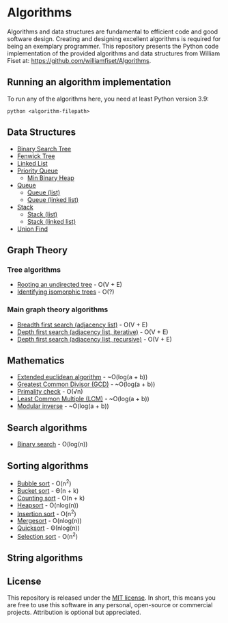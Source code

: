 # Algorithms
Algorithms and data structures are fundamental to efficient code and good software design. Creating and designing excellent algorithms is required for being an exemplary programmer. This repository presents the Python code implementation of the provided algorithms and data structures from William Fiset at: https://github.com/williamfiset/Algorithms.

## Running an algorithm implementation

To run any of the algorithms here, you need at least Python version 3.9:

```
python <algorithm-filepath>
```

## Data Structures
- [Binary Search Tree](src/main/data_structures/binary_search_tree/binary_search_tree.py)
- [Fenwick Tree](src/main/data_structures/fenwick_tree/fenwick_tree.py)
- [Linked List](src/main/data_structures/linked_list/doubly_linked_list.py)
- [Priority Queue](src/main/data_structures/priority_queue/)
  - [Min Binary Heap](src/main/data_structures/priority_queue/binary_heap.py)
- [Queue](src/main/data_structures/queue)
  - [Queue (list)](src/main/data_structures/queue/array_queue.py)
  - [Queue (linked list)](src/main/data_structures/queue/linked_queue.py)
- [Stack](src/main/data_structures/stack/)
  - [Stack (list)](src/main/data_structures/stack/array_stack.py)
  - [Stack (linked list)](src/main/data_structures/stack/linked_stack.py)
- [Union Find](src/main/data_structures/union_find/union_find.py)

## Graph Theory
### Tree algorithms
- [Rooting an undirected tree](src/main/algorithms/graph/trees/rooting_tree.py) - O(V + E)
- [Identifying isomorphic trees](src/main/algorithms/graph/trees/tree_isomorphism.py) - O(?)

### Main graph theory algorithms
- [Breadth first search (adjacency list)](src/main/algorithms/graph/breadth_first_search_iterative.py) - O(V + E)
- [Depth first search (adjacency list, iterative)](src/main/algorithms/graph/depth_first_search_iterative.py) - O(V + E)
- [Depth first search (adjacency list, recursive)](src/main/algorithms/graph/depth_first_search_recursive.py) - O(V + E)

## Mathematics
- [Extended euclidean algorithm](src/main/algorithms/math/extended_euclidean_algorithm.py) - ~O(log(a + b))
- [Greatest Common Divisor (GCD)](src/main/algorithms/math/gcd.py) - ~O(log(a + b))
- [Primality check](src/main/algorithms/math/is_prime.py) - O(√n)
- [Least Common Multiple (LCM)](src/main/algorithms/math/lcm.py) - ~O(log(a + b))
- [Modular inverse](src/main/algorithms/math/modular_inverse.py) - ~O(log(a + b))

## Search algorithms
- [Binary search](src/main/algorithms/search/binary_search.py) - O(log(n))

## Sorting algorithms
- [Bubble sort](src/main/algorithms/sorting/bubble_sort.py) - O(n<sup>2</sup>)
- [Bucket sort](src/main/algorithms/sorting/bucket_sort.py) - Θ(n + k)
- [Counting sort](src/main/algorithms/sorting/counting_sort.py) - O(n + k)
- [Heapsort](src/main/algorithms/sorting/heapsort.py) - O(nlog(n))
- [Insertion sort](src/main/algorithms/sorting/insertion_sort.py) - O(n<sup>2</sup>)
- [Mergesort](src/main/algorithms/sorting/merge_sort.py) - O(nlog(n))
- [Quicksort](src/main/algorithms/sorting/quick_sort.py) - Θ(nlog(n))
- [Selection sort](src/main/algorithms/sorting/selection_sort.py) - O(n<sup>2</sup>)

## String algorithms

## License

This repository is released under the [MIT license](https://opensource.org/licenses/MIT).
In short, this means you are free to use this software in any personal, open-source or commercial projects. Attribution is optional but appreciated.
